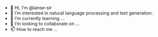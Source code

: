 - 👋 Hi, I’m @lanse-sir
- 👀 I’m interested in natural language processing and text generation.
- 🌱 I’m currently learning ...
- 💞️ I’m looking to collaborate on ...
- 📫 How to reach me ...

<!---
lanse-sir/lanse-sir is a ✨ special ✨ repository because its `README.md` (this file) appears on your GitHub profile.
You can click the Preview link to take a look at your changes.
--->
